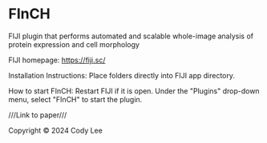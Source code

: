 # FInCH
FIJI plugin that performs automated and scalable whole-image analysis of protein expression and cell morphology

FIJI homepage: https://fiji.sc/

Installation Instructions:
  Place folders directly into FIJI app directory. 

How to start FInCH:
  Restart FIJI if it is open. Under the "Plugins" drop-down menu, select "FInCH" to start the plugin.

///Link to paper///

Copyright © 2024 Cody Lee
